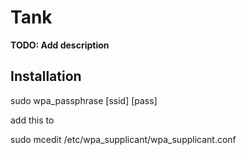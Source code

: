 # Tank

**TODO: Add description**

## Installation

sudo wpa_passphrase [ssid] [pass]

add this to 

sudo mcedit /etc/wpa_supplicant/wpa_supplicant.conf